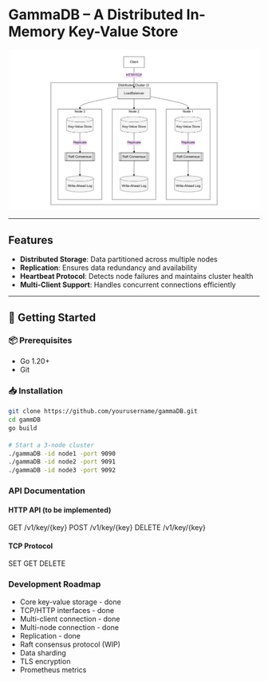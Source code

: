 # GammaDB – A Distributed In-Memory Key-Value Store

![GammaDB Architecture](./assets/architecture.png)

---

## Features



- **Distributed Storage**: Data partitioned across multiple nodes  
- **Replication**: Ensures data redundancy and availability  
- **Heartbeat Protocol**: Detects node failures and maintains cluster health  
- **Multi-Client Support**: Handles concurrent connections efficiently  

---

## 🚀 Getting Started

### 📦 Prerequisites
- Go 1.20+
- Git

### 📥 Installation

```bash
git clone https://github.com/yourusername/gammaDB.git
cd gammDB
go build

# Start a 3-node cluster
./gammaDB -id node1 -port 9090
./gammaDB -id node2 -port 9091
./gammaDB -id node3 -port 9092
```

### API Documentation

#### HTTP API     (to be implemented)
GET    /v1/key/{key} 
POST   /v1/key/{key}
DELETE /v1/key/{key}

#### TCP Protocol
SET <key> <value>
GET <key>
DELETE <key>


### Development Roadmap
- Core key-value storage - done
- TCP/HTTP interfaces - done
- Multi-client connection - done
- Multi-node connection - done
- Replication - done
- Raft consensus protocol (WIP)
- Data sharding
- TLS encryption
- Prometheus metrics